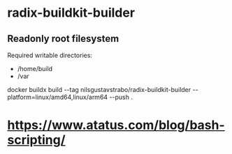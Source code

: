 # radix-buildkit-builder



## Readonly root filesystem

Required writable directories:
- /home/build
- /var


docker buildx build --tag nilsgustavstrabo/radix-buildkit-builder --platform=linux/amd64,linux/arm64 --push .

# https://www.atatus.com/blog/bash-scripting/